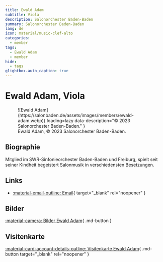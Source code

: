 ```yaml
---
title: Ewald Adam
subtitle: Viola
description: Salonorchester Baden-Baden
summary: Salonorchester Baden-Baden
lang: de
icon: material/music-clef-alto
categories:
  - member
tags:
  - Ewald Adam
  - member
hide:
  - tags
glightbox.auto_caption: true
---
```


# Ewald Adam, Viola

<!-- more -->

<figure markdown>
  ![Ewald Adam](https://salonbaden.de/assets/images/members/ewald-adam.webp){ loading=lazy data-description="&copy; 2023 Salonorchester Baden-Baden." }
  <figcaption markdown>Ewald Adam, &copy; 2023 Salonorchester Baden-Baden.</figcaption>
</figure>

## Biographie

Mitglied im SWR-Sinfonieorchester Baden-Baden und Freiburg, spielt seit seiner Kindheit begeistert Salonmusik in verschiedensten Besetzungen.

## Links

* [:material-email-outline: Email](mailto:info@salonbaden.de?subject=Salonorchester%20Baden-Baden){ target="_blank" rel="noopener" }

## Bilder

[:material-camera: Bilder Ewald Adam](./../media/images.md?h=ewald+adam){ .md-button }

## Visitenkarte

[:material-card-account-details-outline: Visitenkarte Ewald Adam](https://salonbaden.de/assets/vcards/Ewald_Adam.vcf){ .md-button target="_blank" rel="noopener" }

